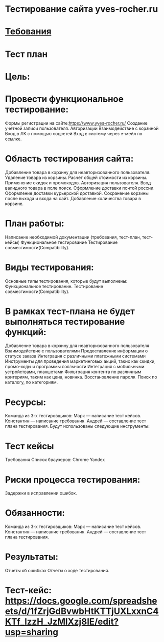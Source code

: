 # Тестирование сайта yves-rocher.ru
# [Тебования](https://docs.google.com/spreadsheets/d/1YV8iXbbUcAixpxdGgId0b1nfZjYiAat4cMxjcsOfbSk/edit?usp=sharing)
# Тест план
# Цель:
# Провести функциональное тестирование:
Формы регистрации на сайте:https://www.yves-rocher.ru/
Создание учетной записи пользователя.
Авторизации
Взаимодействие с корзиной
Вход в ЛК с помощью соцсетей
Вход в систему через е-мейл по ссылке.
# Область тестирования сайта:
Добавление товара в корзину для неавторизованного пользователя.
Удаление товара из корзины.
Расчёт общей стоимости из корзины.
Применение скидок и промокодов. 
Авторизация пользователя.
Ввод валидного товара в поле поиск.
Оформление доставки почтой россии.
Оформление доставки курьерской доставкой.
Сохранение корзины после выхода и входа на сайт.
Добавление количества товара в корзине.

# План работы:
 Написание необходимой документации (требования, тест-план, тест-кейсы) 
 Функциональное тестирование
Тестирование совместимости(Compatibility).
# Виды тестирования:
Основные типы тестирования, которые будут выполнены:
Функциональное тестирование.
Тестирование совместимости(Compatibility).
# В рамках тест-плана не будет выполняться тестирование функций:
Добавление товара в корзину для неавторизованного пользователя
Взаимодействие с пользователями
Предоставление информации о статусе заказа
Интеграция с различными платежными системами
Инструменты для проведения маркетинговых акций, таких как скидки, промо-коды и программы лояльности
Интеграция с мобильными устройствами, планшетами
Фильтрация контента по различным критериям, таким как цена, новинка.
Восстановление пароля.
Поиск по каталогу, по категориям.

# Ресурсы:
Команда из 3-х тестировщиков:
Марк —  написание тест кейсов.
Константин — написание требования.
Андрей — составление тест плана тестирования.
       Будут использованы следующие инструменты:
# Тест кейсы
Требования
 Список браузеров:
Chrome
Yandex 
# Риски процесса тестирования:
 Задержки в исправлении ошибок.
# Обязанности:
Команда из 3-х тестировщиков:
Марк — написание тест кейсов.
Константин — написание требования.
Андрей — составление тест плана тестирования.
# Результаты:
Отчеты об ошибках 
Отчеты о ходе тестирования.

# Тест-кейс: https://docs.google.com/spreadsheets/d/1fZrjGdBvwbHtKTTjUXLxxnC4KTf_lzzH_JzMIXzj8IE/edit?usp=sharing
